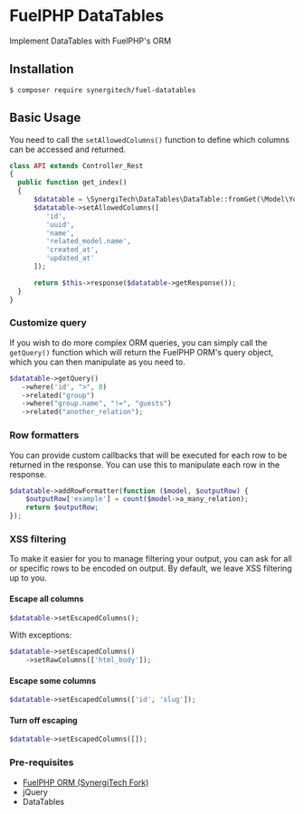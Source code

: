 # FuelPHP DataTables

Implement DataTables with FuelPHP's ORM

## Installation

```
$ composer require synergitech/fuel-datatables
```

## Basic Usage

You need to call the `setAllowedColumns()` function to define which columns can be accessed and returned.

```php
class API extends Controller_Rest
{
  public function get_index()
  {
      $datatable = \SynergiTech\DataTables\DataTable::fromGet(\Model\YourModel::class);
      $datatable->setAllowedColumns([
         'id',
         'uuid',
         'name',
         'related_model.name',
         'created_at',
         'updated_at'
      ]);

      return $this->response($datatable->getResponse());
  }
}
```

### Customize query

If you wish to do more complex ORM queries, you can simply call the `getQuery()` function which will return the FuelPHP ORM's query object, which you can then manipulate as you need to.

```php
$datatable->getQuery()
   ->where('id', ">", 0)
   ->related("group")
   ->where("group.name", "!=", "guests")
   ->related("another_relation");
```

### Row formatters

You can provide custom callbacks that will be executed for each row to be returned in the response. You can use this to manipulate each row in the response.
```php
$datatable->addRowFormatter(function ($model, $outputRow) {
    $outputRow['example'] = count($model->a_many_relation);
    return $outputRow;
});
```

### XSS filtering

To make it easier for you to manage filtering your output, you can ask for all or specific rows to be encoded on output.
By default, we leave XSS filtering up to you.

#### Escape all columns
```php
$datatable->setEscapedColumns();
```
With exceptions:
```php
$datatable->setEscapedColumns()
    ->setRawColumns(['html_body']);
```

#### Escape some columns
```php
$datatable->setEscapedColumns(['id', 'slug']);
```

#### Turn off escaping
```php
$datatable->setEscapedColumns([]);
```

### Pre-requisites

* [FuelPHP ORM (SynergiTech Fork)](https://github.com/SynergiTech/fuel-orm)
* jQuery
* DataTables
